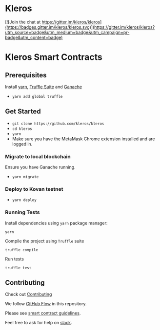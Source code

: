 # Kleros

[![Join the chat at https://gitter.im/kleros/kleros](https://badges.gitter.im/kleros/kleros.svg)](https://gitter.im/kleros/kleros?utm_source=badge&utm_medium=badge&utm_campaign=pr-badge&utm_content=badge)

# Kleros Smart Contracts

## Prerequisites
Install [yarn](https://yarnpkg.com/lang/en/), [Truffle Suite](https://truffleframework.com/) and [Ganache](https://truffleframework.com/ganache)

* `yarn add global truffle`

## Get Started
* `git clone https://github.com/kleros/kleros`
* `cd kleros`
* `yarn`
* Make sure you have the MetaMask Chrome extension installed and are logged in.

### Migrate to local blockchain
Ensure you have Ganache running.
* `yarn migrate`

### Deploy to Kovan testnet
* `yarn deploy`

### Running Tests

Install dependencies using `yarn` package manager:
```
yarn
```
Compile the project using `Truffle` suite
```
truffle compile
```
Run tests
```
truffle test
```

## Contributing
Check out [Contributing](CONTRIBUTING.md)

We follow [GitHub Flow](https://guides.github.com/introduction/flow/) in this repository.

Please see [smart contract guidelines](https://github.com/kleros/kleros/wiki/Guidelines-contracts).

Feel free to ask for help on [slack](https://slack.kleros.io/).
